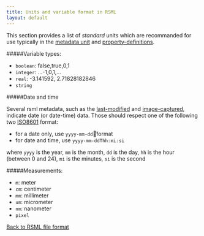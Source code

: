 ```yaml
---
title: Units and variable format in RSML
layout: default
---
```


This section provides a list of *standard* units which are recommanded for use typically in the [metadata unit](metadata#resolution-and-unit) and [property-definitions](metadata#property-definitions).


#####Variable types:

  - `boolean`: false,true,0,1
  - `integer`: ...-1,0,1,...
  - `real`:    -3.141592, 2.71828182846
  - `string`
                        
#####Date and time

Several rsml metadata, such as the [last-modified][] and [image-captured][], indicate date (or date-time) data. Those should respect one of the following two [ISO8601][] format:

  - for a date only, use `yyyy-mm-dd`format
  - for date and time, use `yyyy-mm-ddThh:mi:si`

where `yyyy` is the year, `mm` is the month, `dd` is the day, `hh` is the hour (between 0 and 24), `mi` is the minutes, `si` is the second
  
[last-modified]: metadata#last-modified
[image-captured]: metadata#image
[ISO8601]: http://en.wikipedia.org/wiki/ISO_8601

#####Measurements:

  - `m`: meter
  - `cm`: centimeter
  - `mm`: millimeter
  - `um`: micrometer
  - `nm`: nanometer
  - `pixel`
     
  
[Back to RSML file format](index)


